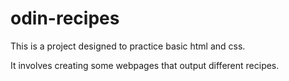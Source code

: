 # odin-recipes

This is a project designed to practice basic html and css.

It involves creating some webpages that output different recipes.